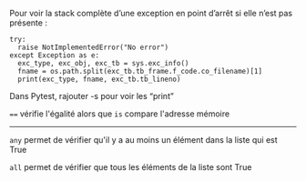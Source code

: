 

Pour voir la stack complète d’une exception en point d’arrêt si elle n’est pas présente : 

```
try:
  raise NotImplementedError("No error")
except Exception as e:
  exc_type, exc_obj, exc_tb = sys.exc_info()
  fname = os.path.split(exc_tb.tb_frame.f_code.co_filename)[1]
  print(exc_type, fname, exc_tb.tb_lineno)
```


Dans Pytest, rajouter -s pour voir les “print”


`==` vérifie l'égalité alors que `is` compare l'adresse mémoire


-------------

`any` permet de vérifier qu'il y a au moins un élément dans la liste qui est True

`all`  permet de vérifier que tous les éléments de la liste sont True
